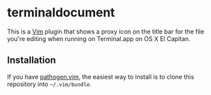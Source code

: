 terminaldocument
================

This is a [Vim] plugin that shows a proxy icon on the title bar for the file
you're editing when running on Terminal.app on OS X El Capitan.

## Installation

If you have [pathogen.vim], the easiest way to install is to clone this
repository into `~/.vim/bundle`.


[pathogen.vim]: https://github.com/tpope/vim-pathogen
[Vim]: http://www.vim.org
